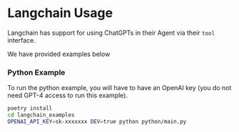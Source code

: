 # Langchain Usage

Langchain has support for using ChatGPTs in their Agent via their `tool` interface.

We have provided examples below

### Python Example

To run the python example, you will have to have an OpenAI key (you do not need GPT-4 access to run this example).

```bash
poetry install
cd langchain_examples
OPENAI_API_KEY=sk-xxxxxxx DEV=true python python/main.py
```